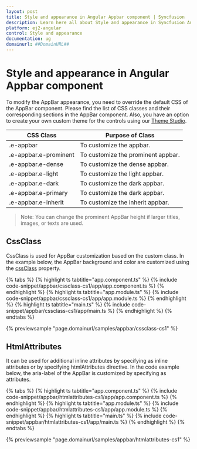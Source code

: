```yaml
---
layout: post
title: Style and appearance in Angular Appbar component | Syncfusion
description: Learn here all about Style and appearance in Syncfusion Angular Appbar component of Syncfusion Essential JS 2 and more.
platform: ej2-angular
control: Style and appearance 
documentation: ug
domainurl: ##DomainURL##
---
```


# Style and appearance in Angular Appbar component

To modify the AppBar appearance, you need to override the default CSS of the AppBar component. Please find the list of CSS classes and their corresponding sections in the AppBar component. Also, you have an option to create your own custom theme for the controls using our [Theme Studio](https://ej2.syncfusion.com/themestudio/?theme=material).

|CSS Class | Purpose of Class |
|-----|----- |
|.e-appbar|To customize the appbar.|
|.e-appbar.e-prominent|To customize the prominent appbar.|
|.e-appbar.e-dense|To customize the dense appbar.|
|.e-appbar.e-light|To customize the light appbar.|
|.e-appbar.e-dark|To customize the dark appbar.|
|.e-appbar.e-primary|To customize the dark appbar.|
|.e-appbar.e-inherit|To customize the inherit appbar.|

>Note: You can change the prominent AppBar height if larger titles, images, or texts are used.

## CssClass

CssClass is used for AppBar customization based on the custom class. In the example below, the AppBar background and color are customized using the [cssClass](https://ej2.syncfusion.com/angular/documentation/api/appbar#cssclass) property.

{% tabs %}
{% highlight ts tabtitle="app.component.ts" %}
{% include code-snippet/appbar/cssclass-cs1/app/app.component.ts %}
{% endhighlight %}
{% highlight ts tabtitle="app.module.ts" %}
{% include code-snippet/appbar/cssclass-cs1/app/app.module.ts %}
{% endhighlight %}
{% highlight ts tabtitle="main.ts" %}
{% include code-snippet/appbar/cssclass-cs1/app/main.ts %}
{% endhighlight %}
{% endtabs %}
  
{% previewsample "page.domainurl/samples/appbar/cssclass-cs1" %}

## HtmlAttributes

It can be used for additional inline attributes by specifying as inline attributes or by specifying htmlAttributes directive. In the code example below, the aria-label of the AppBar is customized by specifying as attributes.

{% tabs %}
{% highlight ts tabtitle="app.component.ts" %}
{% include code-snippet/appbar/htmlattributes-cs1/app/app.component.ts %}
{% endhighlight %}
{% highlight ts tabtitle="app.module.ts" %}
{% include code-snippet/appbar/htmlattributes-cs1/app/app.module.ts %}
{% endhighlight %}
{% highlight ts tabtitle="main.ts" %}
{% include code-snippet/appbar/htmlattributes-cs1/app/main.ts %}
{% endhighlight %}
{% endtabs %}
  
{% previewsample "page.domainurl/samples/appbar/htmlattributes-cs1" %}